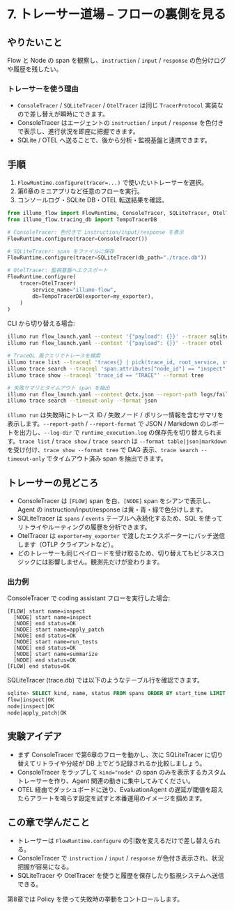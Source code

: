 # 7. トレーサー道場 – フローの裏側を見る

## やりたいこと
Flow と Node の span を観察し、`instruction` / `input` / `response` の色分けログや履歴を残したい。

### トレーサーを使う理由
- `ConsoleTracer` / `SQLiteTracer` / `OtelTracer` は同じ `TracerProtocol` 実装なので差し替えが瞬時にできます。
- ConsoleTracer はエージェントの `instruction` / `input` / `response` を色付きで表示し、進行状況を即座に把握できます。
- SQLite / OTEL へ送ることで、後から分析・監視基盤と連携できます。

## 手順
1. `FlowRuntime.configure(tracer=...)` で使いたいトレーサーを選択。
2. 第6章のミニアプリなど任意のフローを実行。
3. コンソールログ・SQLite DB・OTEL 転送結果を確認。

```python
from illumo_flow import FlowRuntime, ConsoleTracer, SQLiteTracer, OtelTracer
from illumo_flow.tracing_db import TempoTracerDB

# ConsoleTracer: 色付きで instruction/input/response を表示
FlowRuntime.configure(tracer=ConsoleTracer())

# SQLiteTracer: span をファイルに保存
FlowRuntime.configure(tracer=SQLiteTracer(db_path="./trace.db"))

# OtelTracer: 監視基盤へエクスポート
FlowRuntime.configure(
    tracer=OtelTracer(
        service_name="illumo-flow",
        db=TempoTracerDB(exporter=my_exporter),
    )
)
```

CLI から切り替える場合:

```bash
illumo run flow_launch.yaml --context '{"payload": {}}' --tracer sqlite --trace-db ./trace.db
illumo run flow_launch.yaml --context '{"payload": {}}' --tracer otel --service-name tracer-demo

# TraceQL 風クエリでトレースを検索
illumo trace list --traceql 'traces{} | pick(trace_id, root_service, start_time) | limit 5'
illumo trace search --traceql 'span.attributes["node_id"] == "inspect"'
illumo trace show --traceql 'trace_id == "TRACE"' --format tree

# 失敗サマリとタイムアウト span を抽出
illumo run flow_launch.yaml --context @ctx.json --report-path logs/failure.json --log-dir ./logs
illumo trace search --timeout-only --format json
```

`illumo run` は失敗時にトレース ID / 失敗ノード / ポリシー情報を含むサマリを表示します。`--report-path` / `--report-format` で JSON / Markdown のレポートを出力し、`--log-dir` で `runtime_execution.log` の保存先を切り替えられます。`trace list` / `trace show` / `trace search` は `--format table|json|markdown` を受け付け、`trace show --format tree` で DAG 表示、`trace search --timeout-only` でタイムアウト済み span を抽出できます。

## トレーサーの見どころ
- ConsoleTracer は `[FLOW]` span を白、`[NODE]` span をシアンで表示し、Agent の instruction/input/response は黄・青・緑で色分けします。
- SQLiteTracer は `spans` / `events` テーブルへ永続化するため、SQL を使ってリトライやルーティングの履歴を分析できます。
- OtelTracer は `exporter=my_exporter` で渡したエクスポーターにバッチ送信します（OTLP クライアントなど）。
- どのトレーサーも同じペイロードを受け取るため、切り替えてもビジネスロジックには影響しません。観測先だけが変わります。

### 出力例
ConsoleTracer で coding assistant フローを実行した場合:

```
[FLOW] start name=inspect
  [NODE] start name=inspect
  [NODE] end status=OK
  [NODE] start name=apply_patch
  [NODE] end status=OK
  [NODE] start name=run_tests
  [NODE] end status=OK
  [NODE] start name=summarize
  [NODE] end status=OK
[FLOW] end status=OK
```

SQLiteTracer (trace.db) では以下のようなテーブル行を確認できます。

```sql
sqlite> SELECT kind, name, status FROM spans ORDER BY start_time LIMIT 3;
flow|inspect|OK
node|inspect|OK
node|apply_patch|OK
```

## 実験アイデア
- まず ConsoleTracer で第6章のフローを動かし、次に SQLiteTracer に切り替えてリトライや分岐が DB 上でどう記録されるか比較しましょう。
- ConsoleTracer をラップして `kind="node"` の span のみを表示するカスタムトレーサーを作り、Agent 関連の動きに集中してみてください。
- OTEL 経由でダッシュボードに送り、EvaluationAgent の遅延が閾値を超えたらアラートを鳴らす設定を試すと本番運用のイメージを掴めます。

## この章で学んだこと
- トレーサーは `FlowRuntime.configure` の引数を変えるだけで差し替えられる。
- ConsoleTracer で `instruction` / `input` / `response` が色付き表示され、状況把握が容易になる。
- SQLiteTracer や OtelTracer を使うと履歴を保存したり監視システムへ送信できる。

第8章では Policy を使って失敗時の挙動をコントロールします。
